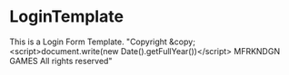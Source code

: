 # LoginTemplate
This is a Login Form Template. "Copyright  &amp;copy; &lt;script>document.write(new Date().getFullYear())&lt;/script> MFRKNDGN GAMES All rights reserved"
